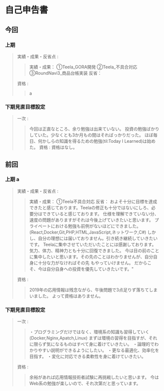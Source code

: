 # 自己申告書

## 今回

### 上期

> 実績・成果・反省点 :
> > 実績・成果：
> > ①Teela_GORA開発
> > ②Teela_不具合対応
> > ③RoundNavi3_商品台帳実装
> > 反省：
> > 
> 資格 :
> > a

### 下期見直目標設定

> 一次 :
> > 今回は正直なところ、余り勉強は出来ていない。
> > 投資の勉強ばかりしていた。少なくとも3か月もの間はそればっかりだった。
> > ほぼ毎日、何かしらの知識を得るための勉強(til:Today I Learned)は始めた。
> 資格 :
> > 資格はなし。

## 前回

### 上期 a

> 実績・成果・反省点 :
>
> > 実績・成果：
> > ①Teela不具合対応
> > 反省：
> > およそ十分に目標を達成できたと感じております。Teelaの修正も十分ではないにしろ、必要分はできていると感じております。
> > 仕様を理解できていない分、速度の問題がありますがそれは今後上げていきたいと思います。
> > プライベートにおける勉強も前例がないほどにできました。(React,Docker,Git,PHP,HTML,JavaScript,ネットワーク,C#)
> > しかし、自分の理想には届いておりません。引き続き継続していきたいです。
> > Teelaに集中させていただいたことには感謝しております。気力、体力、精神力とも十分に回復できました。
> > 今は目の前のことに集中したいと思います。その先のことはわかりませんが、自分自身に十分な力がなければその先 もやっていけません。
> > だからこそ、今は自分自身への投資を優先していきたいです。"
> >
> 資格 :
> > 2019年の応用情報は残念ながら、午後問題で3点足りず落ちてしまいました。
> > よって資格はありません。

### 下期見直目標設定

> 一次 :
> > ・プログラミングだけではなく、環境系の知識も習得していく(Docker,Nginx,Apatch,Linux)
> >   まずは環境の習得を目指すが、それに限らず気になるものはすべて身に着けていきたい。
> > ・論理的でわかりやすい説明ができるようにしたい。
> > ・更なる最適化、効率化を目指す。
> > ・変化に対応できる柔軟性を身に着けていきたい。
>
> 資格 :
> > 余裕があれば応用情報技術者試験に再挑戦したいと思います。
> > 今はWeb系の勉強が楽しいので、それ次第だと思っています。
